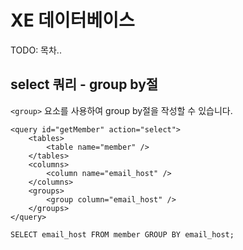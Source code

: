 
# XE 데이터베이스

TODO: 목차..




## select 쿼리 - group by절

`<group>` 요소를 사용하여 group by절을 작성할 수 있습니다.

```
<query id="getMember" action="select">
    <tables>
        <table name="member" />
    </tables>
    <columns>
        <column name="email_host" />
    </columns>
	<groups>
		<group column="email_host" />
	</groups>
</query>
```

```
SELECT email_host FROM member GROUP BY email_host;
```
